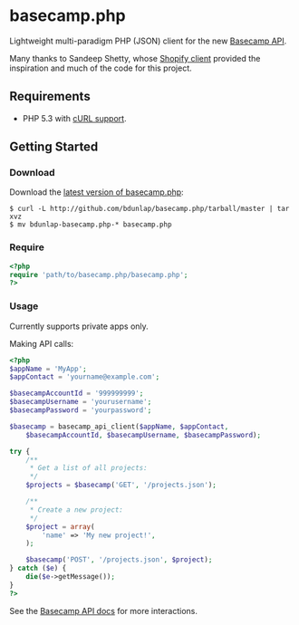 # basecamp.php

Lightweight multi-paradigm PHP (JSON) client for the new [Basecamp API](https://github.com/37signals/bcx-api).

Many thanks to Sandeep Shetty, whose [Shopify client](https://github.com/sandeepshetty/shopify.php) provided the inspiration and much of the code for this project.


## Requirements

* PHP 5.3 with [cURL support](http://php.net/manual/en/book.curl.php).


## Getting Started

### Download
Download the [latest version of basecamp.php](https://github.com/bdunlap/basecamp.php/archives/master):

```shell
$ curl -L http://github.com/bdunlap/basecamp.php/tarball/master | tar xvz
$ mv bdunlap-basecamp.php-* basecamp.php
```

### Require

```php
<?php
require 'path/to/basecamp.php/basecamp.php';
?>
```

### Usage
Currently supports private apps only.

Making API calls:

```php
<?php
$appName = 'MyApp';
$appContact = 'yourname@example.com';

$basecampAccountId = '999999999';
$basecampUsername = 'yourusername';
$basecampPassword = 'yourpassword';

$basecamp = basecamp_api_client($appName, $appContact,
    $basecampAccountId, $basecampUsername, $basecampPassword);

try {
    /**
     * Get a list of all projects:
     */
    $projects = $basecamp('GET', '/projects.json');

    /**
     * Create a new project:
     */
    $project = array(
        'name' => 'My new project!',
    );

    $basecamp('POST', '/projects.json', $project);
} catch ($e) {
    die($e->getMessage());
}
?>
```
See the [Basecamp API docs](https://github.com/37signals/bcx-api#api-ready-for-use) for more interactions.
